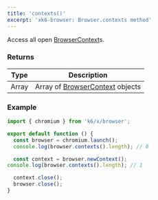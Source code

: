 ```yaml
---
title: 'contexts()'
excerpt: 'xk6-browser: Browser.contexts method'
---
```


Access all open [BrowserContext](/javascript-api/xk6-browser/browsercontext/)s.

### Returns

| Type  | Description                                                                    |
| ----- | ------------------------------------------------------------------------------ |
| Array | Array of [BrowserContext](/javascript-api/xk6-browser/browsercontext/) objects |


### Example

<!-- eslint-skip -->

```javascript
import { chromium } from 'k6/x/browser';

export default function () {
  const browser = chromium.launch();
  console.log(browser.contexts().length); // 0

  const context = browser.newContext();
console.log(browser.contexts().length); // 1

  context.close();
  browser.close();
}
```
